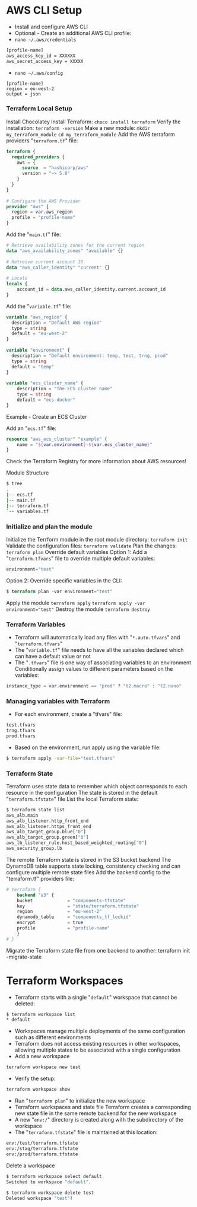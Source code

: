 # AWS CLI Setup
- Install and configure AWS CLI
- Optional - Create an additional AWS CLI profile:
- `nano ~/.aws/credentials`

```sh
[profile-name]
aws_access_key_id = XXXXXX
aws_secret_access_key = XXXXX
```
- `nano ~/.aws/config`

```
[profile-name]
region = eu-west-2
output = json
```
### Terraform Local Setup
Install Chocolatey
Install Terraform:
`choco install terraform`
Verify the installation:
`terraform -version`
Make a new module:
`mkdir my_terraform_module`
`cd my_terraform_module`
Add the AWS terraform providers "`terraform.tf`" file:
```tf
terraform {
  required_providers {
    aws = {
      source  = "hashicorp/aws"
      version = "~> 5.0"
    }
  }
}
 
# Configure the AWS Provider
provider "aws" {
  region = var.aws_region
  profile = "profile-name"
}
```
Add the "`main.tf`" file:
```tf
# Retrieve availability zones for the current region
data "aws_availability_zones" "available" {}
 
# Retreive current account ID
data "aws_caller_identity" "current" {}
 
# Locals
locals {
    account_id = data.aws_caller_identity.current.account_id
}
```
Add the "`variable.tf`" file:
```tf
variable "aws_region" {
  description = "Default AWS region"
  type = string
  default = "eu-west-2"
}
 
variable "environment" {
  description = "Default environment: temp, test, trng, prod"
  type = string
  default = "temp"
}
 
variable "ecs_cluster_name" {
    description = "The ECS cluster name"
    type = string
    default = "ecs-docker"
}
```
Example - Create an ECS Cluster

Add an "`ecs.tf`" file:
```tf
resource "aws_ecs_cluster" "example" {
    name = "${var.environment}-${var.ecs_cluster_name}"
}
```
Check the Terraform Registry for more information about AWS resources!

Module Structure
```sh
$ tree
.
|-- ecs.tf
|-- main.tf
|-- terraform.tf
`-- variables.tf
```
### Initialize and plan the module
Initialize the Terrform module in the root module directory:
`terraform init`
Validate the configuration files:
`terraform validate`
Plan the changes:
`terraform plan`
Override default variables
Option 1: Add a "`terraform.tfvars`" file to override multiple default variables:
```tf
environment="test"
```
Option 2: Override specific variables in the CLI:
```tf
$ terraform plan -var environment="test"
```
Apply the module
`terraform apply`
`terraform apply -var environment="test"`
Destroy the module
`terraform destroy`

### Terraform Variables
- Terraform will automatically load any files with "`*.auto.tfvars`" and "`terraform.tfvars`"
- The "`variable.tf`" file needs to have all the variables declared which can have a default value or not
- The "`.tfvars`" file is one way of associating variables to an environment
Conditionally assign values to different parameters based on the variables:
```tf
instance_type = var.environment == "prod" ? "t2.macro" : "t2.nano"
```
### Managing variables with Terraform
- For each environment, create a "tfvars" file:
```sh
test.tfvars
trng.tfvars
prod.tfvars
```
- Based on the environment, run apply using the variable file:
```sh
$ terraform apply -var-file="test.tfvars"
```
### Terraform State
Terraform uses state data to remember which object corresponds to each resource in the configuration
The state is stored in the default "`terraform.tfstate`" file
List the local Terraform state:
```sh
$ terraform state list
aws_alb.main
aws_alb_listener.http_front_end
aws_alb_listener.https_front_end
aws_alb_target_group.blue["0"]
aws_alb_target_group.green["0"]
aws_lb_listener_rule.host_based_weighted_routing["0"]
aws_security_group.lb
```
The remote Terraform state is stored in the S3 bucket backend
The DynamoDB table supports state locking, consistency checking and can configure multiple remote state files
Add the backend config to the "terraform.tf" providers file:
```tf
# terraform {
    backend "s3" {
    bucket             = "components-tfstate"
    key                = "state/terraform.tfstate"
    region             = "eu-west-2"
    dynamodb_table     = "components_tf_lockid"
    encrypt            = true
    profile            = "profile-name"
    }
# }
```
Migrate the Terraform state file from one backend to another:
terraform init -migrate-state
# Terraform Workspaces
- Terraform starts with a single "`default`" workspace that cannot be deleted:
```sh
$ terraform workspace list
* default
```
- Workspaces manage multiple deployments of the same configuration such as different environments
- Terraform does not access existing resources in other workspaces, allowing multiple states to be associated with a single configuration
- Add a new workspace
```sh
terraform workspace new test
```
- Verify the setup:
```sh
terraform workspace show
```
- Run "`terraform plan`" to initialize the new workspace
- Terraform workspaces and state file
Terraform creates a corresponding new state file in the same remote backend for the new workspace
- A new "`env:/`" directory is created along with the subdirectory of the workspace
- The "`terraform.tfstate`" file is maintained at this location:
```sh
env:/test/terraform.tfstate
env:/stag/terraform.tfstate
env:/prod/terraform.tfstate
```
Delete a workspace
```sh
$ terraform workspace select default
Switched to workspace "default".
 
$ terraform workspace delete test
Deleted workspace "test"!
```
